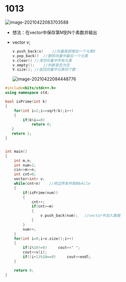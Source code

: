 # 1013

![image-20210422083703588](https://i.loli.net/2021/04/22/wQs9h2Ayic67DWu.png)

* 想法：在vector中保存第M到N个素数并输出

* vector<int> v;

  ~~~C++
  v.push_back(x)	//向量尾部增加一个元素X
  v.pop_back()	//删除向量中最后一个元素
  v.clear()	//清空向量中所有元素
  v.empty();	//判断是否为空
  V.size();	//返回向量中元素的个数
  
  ~~~

  ![image-20210422084448776](https://i.loli.net/2021/04/22/eLg2QbmYRPstBqn.png)







~~~C++
#include<bits/stdc++.h>
using namespace std;

bool isPrime(int k)
{
    for(int i=2;i<=sqrt(k);i++)
    {
        if(k%i==0)
            return 0; 
   }
   return 1;
}


int main()
{
    int m,n;
    int num=2;
    cin>>m>>n;
    int cnt=0;
    vector<int> v;
    while(cnt<n)    //用边界条件限制while
    {
        if(isPrime(num))
        {
            cnt++;
            if(cnt>=m)
            {
                v.push_back(num);   //vector中加入数据
            }
        }
        num++;
    }
    for(int i=0;i<v.size();i++)
    {
        if(i%10!=0)     cout<<" ";
        cout<<v[i];
        if((i+1)%10==0)     cout<<endl;
    }

    return 0;
}
~~~

